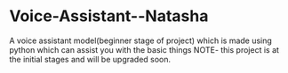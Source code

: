# Voice-Assistant--Natasha
A voice assistant model(beginner stage of project) which is  made using python which can assist you with the basic things
NOTE- this project is at the initial stages and will be upgraded soon.
